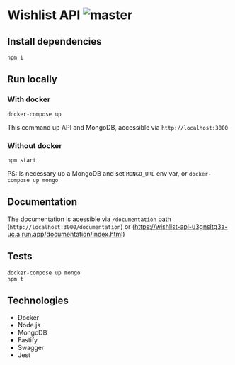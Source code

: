 # Wishlist API ![master](https://github.com/fernandoguedes/wishlist-api/workflows/ci/badge.svg?branch=master)

## Install dependencies

```
npm i
```

## Run locally

### With docker

```
docker-compose up
```

This command up API and MongoDB, accessible via `http://localhost:3000`

### Without docker

```
npm start
```

PS: Is necessary up a MongoDB and set `MONGO_URL` env var, or `docker-compose up mongo`

## Documentation

The documentation is acessible via `/documentation` path (`http://localhost:3000/documentation`) or (https://wishlist-api-u3gnsltg3a-uc.a.run.app/documentation/index.html)

## Tests

```
docker-compose up mongo
npm t
```

## Technologies 

- Docker
- Node.js
- MongoDB
- Fastify
- Swagger
- Jest